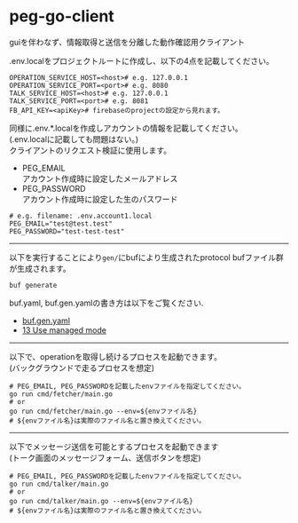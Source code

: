 # peg-go-client
guiを伴わなず、情報取得と送信を分離した動作確認用クライアント

.env.localをプロジェクトルートに作成し、以下の4点を記載してください。  
```dotenv
OPERATION_SERVICE_HOST=<host># e.g. 127.0.0.1
OPERATION_SERVICE_PORT=<port># e.g. 8080
TALK_SERVICE_HOST=<host># e.g. 127.0.0.1
TALK_SERVICE_PORT=<port># e.g. 8081
FB_API_KEY=<apiKey># firebaseのprojectの設定から見れます。
```

同様に.env.*.localを作成しアカウントの情報を記載してください。  
(.env.localに記載しても問題はない。)  
クライアントのリクエスト検証に使用します。
- PEG_EMAIL  
アカウント作成時に設定したメールアドレス
- PEG_PASSWORD  
アカウント作成時に設定した生のパスワード

```dotenv
# e.g. filename: .env.account1.local 
PEG_EMAIL="test@test.test"
PEG_PASSWORD="test-test-test"
```

---
以下を実行することにより`gen/`にbufにより生成されたprotocol bufファイル群が生成されます。
```shell
buf generate
```

buf.yaml, buf.gen.yamlの書き方は以下をご覧ください.
- [buf.gen.yaml](https://docs.buf.build/configuration/v1/buf-gen-yaml#plugins)
- [13 Use managed mode](https://docs.buf.build/tour/use-managed-mode)

---
以下で、operationを取得し続けるプロセスを起動できます。  
(バックグラウンドで走るプロセスを想定)
```shell
# PEG_EMAIL, PEG_PASSWORDを記載したenvファイルを指定してください。
go run cmd/fetcher/main.go 
# or
go run cmd/fetcher/main.go --env=${envファイル名}
# ${envファイル名}は実際のファイル名と置き換えてください。
```

---
以下でメッセージ送信を可能とするプロセスを起動できます  
(トーク画面のメッセージフォーム、送信ボタンを想定)
```shell
# PEG_EMAIL, PEG_PASSWORDを記載したenvファイルを指定してください。
go run cmd/talker/main.go
# or
go run cmd/talker/main.go --env=${envファイル名}
# ${envファイル名}は実際のファイル名と置き換えてください。
```